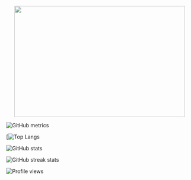

<p align="center">
  <img width="460" height="300" src="ttps://images.squarespace-cdn.com/content/v1/520eab84e4b02d5660581bbb/1560890420055-OU3A46JWWV5TBZTK215Q">
</p>

![GitHub metrics](https://metrics.lecoq.io/HeavyGoal)  

[![Top Langs](https://github-readme-stats.vercel.app/api/top-langs/?username=HeavyGoal&theme=dark&layout=compact)

![GitHub stats](https://github-readme-stats.vercel.app/api?username=HeavyGoal&theme=dark&show_icons=true)

![GitHub streak stats](https://github-readme-streak-stats.herokuapp.com/?user=HeavyGoal&theme=dark)  

![Profile views](https://gpvc.arturio.dev/HeavyGoal)  
